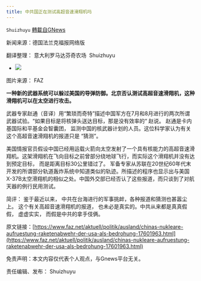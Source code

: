 ```yaml
---
title: 中共国正在测试高超音速滑翔机吗
---
```

`Shuizhuyu` [轉載自GNews](https://gnews.org/zh-hans/1619126/)

新闻来源：德国法兰克福报网络版

翻译整理： 意大利罗马达芬奇农场  Shuizhuyu

- ![](https://assets.gnews.org/wp-content/uploads/2021/10/china-ruestet-nuklear-auf.jpg)


图片来源： FAZ

**一种新的武器系统可以躲过美国的导弹防御。北京否认测试高超音速滑翔机，这种滑翔机可以在太空进行攻击。**

武器专家赵通（音译）用“繁琐而奇特”描述中国军方在7月和8月进行的两次所谓武器试验。“如果目标是将核弹头送达目标，那是没有效率的“ 赵说。 赵通是卡内基国际和平基金会智囊团， 监测中国的核武器计划的人员。这位科学家认为有关这个高超音速滑翔机的报道只是 “猜测”。

美国情报官员假设中国已经用运载火箭向太空发射了一个具有核能力的高超音速滑翔机。这架滑翔机在飞向目标之前曾部分绕地球飞行，而实际这个滑翔机并没有达到预定目标， 而是距离目标30公里错过了。 军备专家从苏联在20世纪60年代末开发的所谓部分轨道轰炸系统中知道类似的轨迹。所描述的程序也显示出与美国X-37B太空滑翔机的相似之处。中国外交部已经否认了这些报道，而只谈到了对航天器的例行民用测试。

简评： 鉴于最近以来， 中共在台海进行的军事挑衅，各种报道和猜测也甚嚣尘上。 这个有关高超音速滑翔机的报道， 也未必是真实的。中共从来都是真真假假， 虚虚实实， 而假是中共的拿手伎俩。

原文链接：[https://www.faz.net/aktuell/politik/ausland/chinas-nukleare-aufruestung-raketenabwehr-der-usa-als-bedrohung-17601963.html](https://www.faz.net/aktuell/politik/ausland/chinas-nukleare-aufruestung-raketenabwehr-der-usa-als-bedrohung-17601963.html)

免责声明：本文内容仅代表个人观点，与Gnews平台无关。

责任编辑、发布： Shuizhuyu
